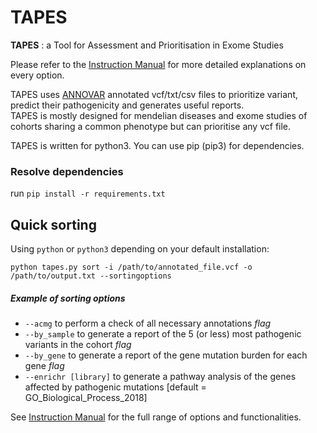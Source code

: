 # TAPES
**TAPES** : a Tool for Assessment and Prioritisation in Exome Studies

Please refer to the [Instruction Manual](https://github.com/a-xavier/tapes/blob/master/TAPES_Manual.pdf) for more detailed explanations on every option.   
  
TAPES uses [ANNOVAR](annovar.openbioinformatics.org) annotated vcf/txt/csv files to prioritize variant, predict their pathogenicity and generates useful reports.  
TAPES is mostly designed for mendelian diseases and exome studies of cohorts sharing a common phenotype but can prioritise any vcf file.

TAPES is written for python3. You can use pip (pip3) for dependencies.
### Resolve dependencies 

run ```pip install -r requirements.txt ```

## Quick sorting

Using ```python``` or ```python3``` depending on your default installation:

```python tapes.py sort -i /path/to/annotated_file.vcf -o /path/to/output.txt --sortingoptions```

##### Example of sorting options

* ```--acmg``` to perform a check of all necessary annotations _flag_  
* ```--by_sample``` to generate a report of the 5 (or less) most pathogenic variants in the cohort _flag_  
* ```--by_gene``` to generate a report of the gene mutation burden for each gene _flag_  
* ```--enrichr [library]``` to generate a pathway analysis of the genes affected by pathogenic mutations [default = GO_Biological_Process_2018]  

See [Instruction Manual](https://github.com/a-xavier/tapes/blob/master/TAPES_Manual.pdf) for the full range of options and functionalities.
